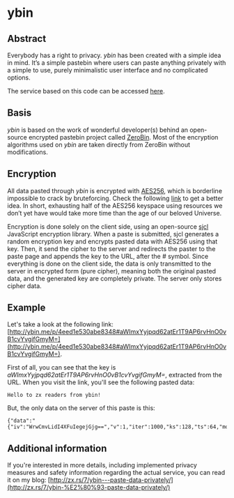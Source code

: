 # ybin

## Abstract
Everybody has a right to privacy. _ybin_ has been created with a simple idea in mind. It’s a simple pastebin where users can paste anything privately with a simple to use, purely minimalistic user interface and no complicated options.

The service based on this code can be accessed [here](https://ybin.me/).

## Basis
_ybin_ is based on the work of wonderful developer(s) behind an open-source encrypted pastebin project called [ZeroBin](https://github.com/sebsauvage/ZeroBin/). Most of the encryption algorithms used on _ybin_ are taken directly from ZeroBin without modifications.

## Encryption
All data pasted through _ybin_ is encrypted with [AES256](https://en.wikipedia.org/wiki/Advanced_Encryption_Standard), which is borderline impossible to crack by bruteforcing. Check the following [link](https://www.reddit.com/r/theydidthemath/comments/1x50xl/time_and_energy_required_to_bruteforce_a_aes256/) to get a better idea. In short, exhausting half of the AES256 keyspace using resources we don’t yet have would take more time than the age of our beloved Universe.

Encryption is done solely on the client side, using an open-source [sjcl](https://github.com/bitwiseshiftleft/sjcl) JavaScript encryption library. When a paste is submitted, sjcl generates a random encryption key and encrypts pasted data with AES256 using that key. Then, it send the cipher to the server and redirects the paster to the paste page and appends the key to the URL, after the # symbol. Since everything is done on the client side, the data is only transmitted to the server in encrypted form (pure cipher), meaning both the original pasted data, and the generated key are completely private. The server only stores cipher data.

## Example
Let's take a look at the following link: [http://ybin.me/p/4eed1e530abe8348#aWImxYyjpqd62atEr1T9AP6rvHnO0vB1cvYvgifGmyM=](http://ybin.me/p/4eed1e530abe8348#aWImxYyjpqd62atEr1T9AP6rvHnO0vB1cvYvgifGmyM=). 

First of all, you can see that the key is *aWImxYyjpqd62atEr1T9AP6rvHnO0vB1cvYvgifGmyM=*, extracted from the URL. 
When you visit the link, you'll see the following pasted data:

    Hello to zx readers from ybin!

But, the only data on the server of this paste is this:

    {"data":"{"iv":"WrwCmvLidI4XFuIegejGjg==","v":1,"iter":1000,"ks":128,"ts":64,"mode":"ccm","adata":"","cipher":"aes","salt":"+0C2wdjPPDo=","ct":"kP6sLss/j08mmDbe36mpdhvXgxXm8ifspuL/T5RYGfu4qMzGW6Pce0DmP9CVQtcKiG6YLA=="}"}

## Additional information
If you're interested in more details, including implemented privacy measures and safety information regarding the actual service, you can read it on my blog:
[http://zx.rs/7/ybin---paste-data-privately/](http://zx.rs/7/ybin-%E2%80%93-paste-data-privately/)
